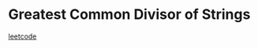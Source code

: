 Greatest Common Divisor of Strings
==================================
[leetcode](https://leetcode.com/problems/greatest-common-divisor-of-strings)
